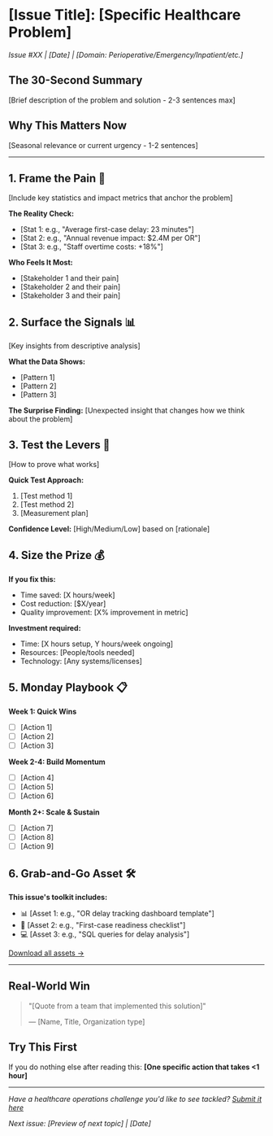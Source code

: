 # [Issue Title]: [Specific Healthcare Problem]

*Issue #XX | [Date] | [Domain: Perioperative/Emergency/Inpatient/etc.]*

## The 30-Second Summary

[Brief description of the problem and solution - 2-3 sentences max]

## Why This Matters Now

[Seasonal relevance or current urgency - 1-2 sentences]

---

## 1. Frame the Pain 🎯

[Include key statistics and impact metrics that anchor the problem]

**The Reality Check:**
- [Stat 1: e.g., "Average first-case delay: 23 minutes"]
- [Stat 2: e.g., "Annual revenue impact: $2.4M per OR"]
- [Stat 3: e.g., "Staff overtime costs: +18%"]

**Who Feels It Most:**
- [Stakeholder 1 and their pain]
- [Stakeholder 2 and their pain]
- [Stakeholder 3 and their pain]

## 2. Surface the Signals 📊

[Key insights from descriptive analysis]

**What the Data Shows:**
- [Pattern 1]
- [Pattern 2]
- [Pattern 3]

**The Surprise Finding:**
[Unexpected insight that changes how we think about the problem]

## 3. Test the Levers 🔬

[How to prove what works]

**Quick Test Approach:**
1. [Test method 1]
2. [Test method 2]
3. [Measurement plan]

**Confidence Level:** [High/Medium/Low] based on [rationale]

## 4. Size the Prize 💰

**If you fix this:**
- Time saved: [X hours/week]
- Cost reduction: [$X/year]
- Quality improvement: [X% improvement in metric]

**Investment required:**
- Time: [X hours setup, Y hours/week ongoing]
- Resources: [People/tools needed]
- Technology: [Any systems/licenses]

## 5. Monday Playbook 📋

**Week 1: Quick Wins**
- [ ] [Action 1]
- [ ] [Action 2]
- [ ] [Action 3]

**Week 2-4: Build Momentum**
- [ ] [Action 4]
- [ ] [Action 5]
- [ ] [Action 6]

**Month 2+: Scale & Sustain**
- [ ] [Action 7]
- [ ] [Action 8]
- [ ] [Action 9]

## 6. Grab-and-Go Asset 🛠️

**This issue's toolkit includes:**
- 📊 [Asset 1: e.g., "OR delay tracking dashboard template"]
- 📝 [Asset 2: e.g., "First-case readiness checklist"]
- 💻 [Asset 3: e.g., "SQL queries for delay analysis"]

[Download all assets →](#)

---

## Real-World Win

> "[Quote from a team that implemented this solution]"
> 
> — [Name, Title, Organization type]

## Try This First

If you do nothing else after reading this: **[One specific action that takes <1 hour]**

---

*Have a healthcare operations challenge you'd like to see tackled? [Submit it here](#)*

*Next issue: [Preview of next topic] | [Date]*